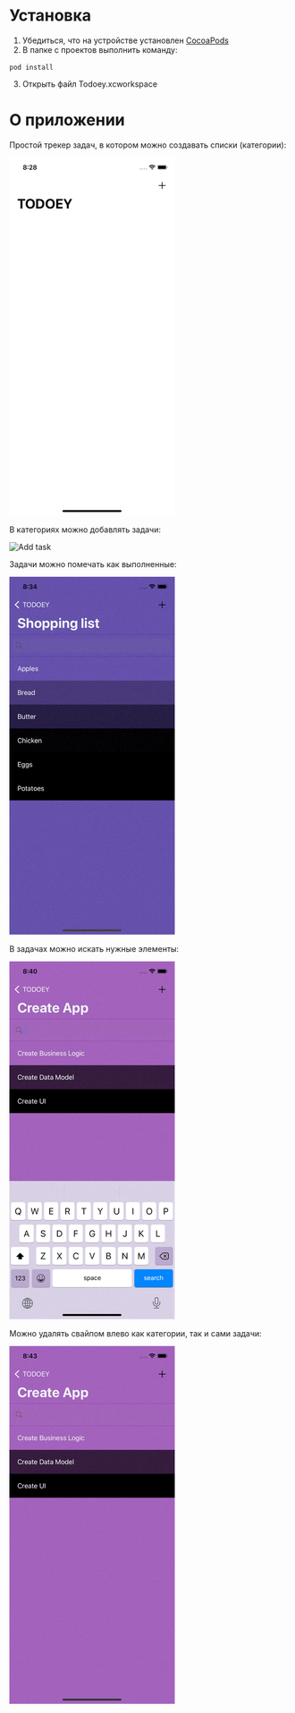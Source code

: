 #  Установка
1. Убедиться, что на устройстве установлен [CocoaPods](https://cocoapods.org/)
2. В папке с проектов выполнить команду:
```
pod install
```
3. Открыть файл Todoey.xcworkspace

#  О приложении
Простой трекер задач, в котором можно создавать списки (категории):

![Add category](Docs/add_category.gif)

В категориях можно добавлять задачи:

![Add task](Docs/add_task.gif)

Задачи можно помечать как выполненные:

![Complete task](Docs/complete_task.gif)

В задачах можно искать нужные элементы:

![Search task](Docs/search_task.gif)

Можно удалять свайпом влево как категории, так и сами задачи:

![Delete task](Docs/delete_task.gif)
